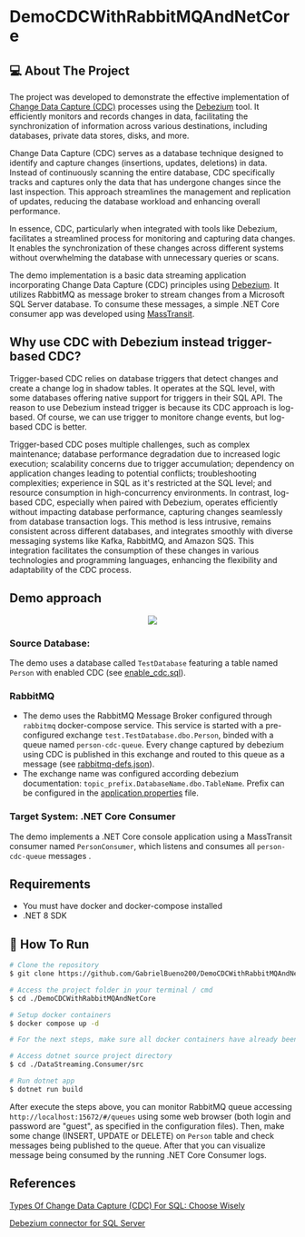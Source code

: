 # DemoCDCWithRabbitMQAndNetCore

## 💻 About The Project
The project was developed to demonstrate the effective implementation of [Change Data Capture (CDC)](https://learn.microsoft.com/en-us/sql/relational-databases/track-changes/about-change-data-capture-sql-server?view=sql-server-ver16) processes using the [Debezium](https://debezium.io/) tool. It efficiently monitors and records changes in data, facilitating the synchronization of information across various destinations, including databases, private data stores, disks, and more.

Change Data Capture (CDC) serves as a database technique designed to identify and capture changes (insertions, updates, deletions) in data. Instead of continuously scanning the entire database, CDC specifically tracks and captures only the data that has undergone changes since the last inspection. This approach streamlines the management and replication of updates, reducing the database workload and enhancing overall performance.

In essence, CDC, particularly when integrated with tools like Debezium, facilitates a streamlined process for monitoring and capturing data changes. It enables the synchronization of these changes across different systems without overwhelming the database with unnecessary queries or scans.

The demo implementation is a basic data streaming application incorporating Change Data Capture (CDC) principles using [Debezium](https://debezium.io/). It utilizes RabbitMQ as message broker to stream changes from a Microsoft SQL Server database. To consume these messages, a simple .NET Core consumer app was developed using [MassTransit](https://masstransit.io/).

## Why use CDC with Debezium instead trigger-based CDC?

Trigger-based CDC relies on database triggers that detect changes and create a change log in shadow tables. It operates at the SQL level, with some databases offering native support for triggers in their SQL API. The reason to use Debezium instead trigger is because its CDC approach is log-based. Of course, we can use trigger to monitore change events, but log-based CDC is better.

Trigger-based CDC poses multiple challenges, such as complex maintenance; database performance degradation due to increased logic execution; scalability concerns due to trigger accumulation; dependency on application changes leading to potential conflicts; troubleshooting complexities; experience in SQL as it's restricted at the SQL level; and resource consumption in high-concurrency environments. In contrast, log-based CDC, especially when paired with Debezium, operates efficiently without impacting database performance, capturing changes seamlessly from database transaction logs. This method is less intrusive, remains consistent across different databases, and integrates smoothly with diverse messaging systems like Kafka, RabbitMQ, and Amazon SQS. This integration facilitates the consumption of these changes in various technologies and programming languages, enhancing the flexibility and adaptability of the CDC process.

## Demo approach
<center>
  <img src="https://github.com/GabrielBueno200/DemoCDCWithRabbitMQAndNetCore/assets/56837996/f77c3c86-466b-498f-9fea-286af8de7f29" />
</center>

### Source Database:
The demo uses a database called `TestDatabase` featuring a table named `Person` with enabled CDC (see [enable_cdc.sql](https://github.com/GabrielBueno200/DemoCDCWithRabbitMQAndNetCore/blob/main/enable_cdc.sql)).

### RabbitMQ
- The demo uses the RabbitMQ Message Broker configured through `rabbitmq` docker-compose service. This service is started with a pre-configured exchange `test.TestDatabase.dbo.Person`, binded with a queue named `person-cdc-queue`. Every change captured by debezium using CDC is published in this exchange and routed to this queue as a message (see [rabbitmq-defs.json](https://github.com/GabrielBueno200/DemoCDCWithRabbitMQAndNetCore/blob/main/docker_volumes/rabbitmq/rabbitmq-defs.json)).
- The exchange name was configured according debezium documentation: `topic_prefix.DatabaseName.dbo.TableName`. Prefix can be configured in the [application.properties](https://github.com/GabrielBueno200/DemoCDCWithRabbitMQAndNetCore/blob/main/docker_volumes/debezium/conf/application.properties) file.

### Target System: .NET Core Consumer
The demo implements a .NET Core console application using a MassTransit consumer named `PersonConsumer`, which listens and consumes all `person-cdc-queue` messages .

## Requirements
- You must have docker and docker-compose installed 
- .NET 8 SDK

## 🚀 How To Run

```bash
# Clone the repository
$ git clone https://github.com/GabrielBueno200/DemoCDCWithRabbitMQAndNetCore.git

# Access the project folder in your terminal / cmd
$ cd ./DemoCDCWithRabbitMQAndNetCore

# Setup docker containers
$ docker compose up -d

# For the next steps, make sure all docker containers have already been completely initialized

# Access dotnet source project directory
$ cd ./DataStreaming.Consumer/src

# Run dotnet app
$ dotnet run build
```
After execute the steps above, you can monitor RabbitMQ queue accessing `http://localhost:15672/#/queues` using some web browser (both login and password are "guest", as specified in the configuration files). Then, make some change (INSERT, UPDATE or DELETE) on `Person` table and check messages being published to the queue. After that you can visualize message being consumed by the running .NET Core Consumer logs.

## References
[Types Of Change Data Capture (CDC) For SQL: Choose Wisely](https://estuary.dev/sql-change-data-capture/)

[Debezium connector for SQL Server](https://debezium.io/documentation/reference/2.5/connectors/sqlserver.html)
